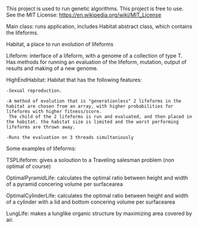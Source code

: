 

This project is used to run genetic algorithms.
This project is free to use. See the MIT License: https://en.wikipedia.org/wiki/MIT_License

Main class: runs application, includes Habitat abstract class, which contains the lifeforms.

Habitat, a place to run evolution of lifeforms

Lifeform: interface of a lifeform, with a genome of a collection of type T. Has methods for running an evaluation of the lifeform, mutation, output of results and making of a new genome.

HighEndHabitat: Habitat that has the following features:

	-Sexual reproduction.
	
	-A method of evolution that is "generationless" 2 lifeforms in the habitat are chosen from an array, with higher probabilities for lifeforms with higher fitness/score.
	 The child of the 2 lifeforms is run and evaluated, and then placed in the habitat. the habitat size is limited and the worst performing lifeforms are thrown away.
	 
	-Runs the evaluation on 3 threads simultaniously
	 





Some examples of lifeforms:

TSPLifeform: gives a soloution to a Traveling salesman problem (non optimal of course)

OptimalPyramidLife: calculates the optimal ratio between height and width of a pyramid concering volume per surfacearea

OptimalCylinderLife: calculates the optimal ratio between height and width of a cylinder with a lid and bottom concering volume per surfacearea

LungLife: makes a lunglike organic structure by maximizing area covered by air.




